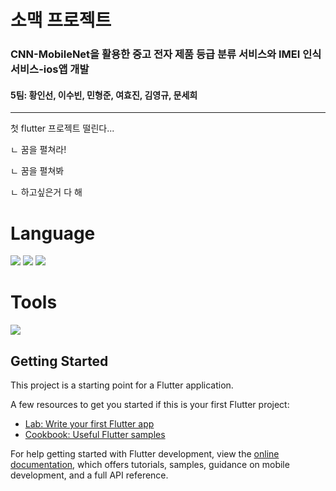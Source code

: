 # 소맥 프로젝트

### CNN-MobileNet을 활용한 중고 전자 제품 등급 분류 서비스와 IMEI 인식 서비스-ios앱 개발  
#### 5팀: 황인선, 이수빈, 민형준, 여효진, 김영규, 문세희  

---  
첫 flutter 프로젝트 떨린다...  

ㄴ 꿈을 펼쳐라!

ㄴ 꿈을 펼쳐봐

ㄴ 하고싶은거 다 해

# Language
<img src="https://img.shields.io/badge/Kotlin-7F52FF?style=flat-square&logo=Kotlin&logoColor=white"/> <img src="https://img.shields.io/badge/CSS3-1572B6?style=flat-square&logo=CSS3&logoColor=white"/> <img src="https://img.shields.io/badge/HTML5-E34F26?style=flat-square&logo=HTML5&logoColor=white"/>

#
# Tools
<img src="https://img.shields.io/badge/Firebase-FFCA28?style=flat-square&logo=firebase&logoColor=white"/>  


## Getting Started

This project is a starting point for a Flutter application.

A few resources to get you started if this is your first Flutter project:

- [Lab: Write your first Flutter app](https://docs.flutter.dev/get-started/codelab)
- [Cookbook: Useful Flutter samples](https://docs.flutter.dev/cookbook)

For help getting started with Flutter development, view the
[online documentation](https://docs.flutter.dev/), which offers tutorials,
samples, guidance on mobile development, and a full API reference.
